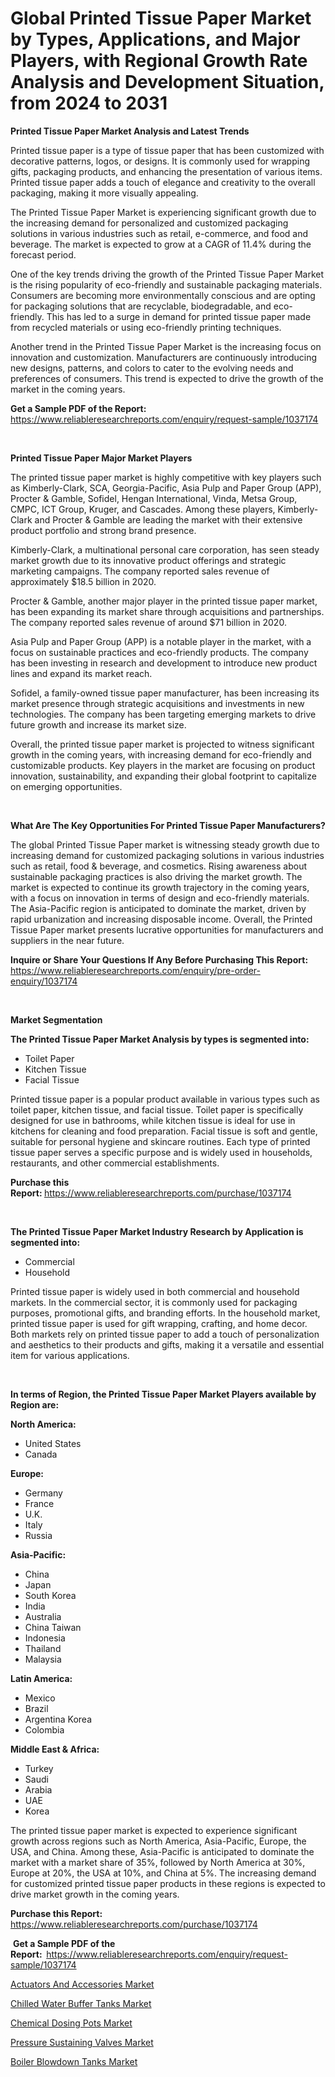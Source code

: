 <p><h1>Global Printed Tissue Paper Market by Types, Applications, and Major Players, with Regional Growth Rate Analysis and Development Situation, from 2024 to 2031</h1></p><p><strong>Printed Tissue Paper Market Analysis and Latest Trends</strong></p>
<p><p>Printed tissue paper is a type of tissue paper that has been customized with decorative patterns, logos, or designs. It is commonly used for wrapping gifts, packaging products, and enhancing the presentation of various items. Printed tissue paper adds a touch of elegance and creativity to the overall packaging, making it more visually appealing.</p><p>The Printed Tissue Paper Market is experiencing significant growth due to the increasing demand for personalized and customized packaging solutions in various industries such as retail, e-commerce, and food and beverage. The market is expected to grow at a CAGR of 11.4% during the forecast period. </p><p>One of the key trends driving the growth of the Printed Tissue Paper Market is the rising popularity of eco-friendly and sustainable packaging materials. Consumers are becoming more environmentally conscious and are opting for packaging solutions that are recyclable, biodegradable, and eco-friendly. This has led to a surge in demand for printed tissue paper made from recycled materials or using eco-friendly printing techniques.</p><p>Another trend in the Printed Tissue Paper Market is the increasing focus on innovation and customization. Manufacturers are continuously introducing new designs, patterns, and colors to cater to the evolving needs and preferences of consumers. This trend is expected to drive the growth of the market in the coming years.</p></p>
<p><strong>Get a Sample PDF of the Report:&nbsp;</strong> <a href="https://www.reliableresearchreports.com/enquiry/request-sample/1037174">https://www.reliableresearchreports.com/enquiry/request-sample/1037174</a></p>
<p>&nbsp;</p>
<p><strong>Printed Tissue Paper Major Market Players</strong></p>
<p><p>The printed tissue paper market is highly competitive with key players such as Kimberly-Clark, SCA, Georgia-Pacific, Asia Pulp and Paper Group (APP), Procter & Gamble, Sofidel, Hengan International, Vinda, Metsa Group, CMPC, ICT Group, Kruger, and Cascades. Among these players, Kimberly-Clark and Procter & Gamble are leading the market with their extensive product portfolio and strong brand presence.</p><p>Kimberly-Clark, a multinational personal care corporation, has seen steady market growth due to its innovative product offerings and strategic marketing campaigns. The company reported sales revenue of approximately $18.5 billion in 2020.</p><p>Procter & Gamble, another major player in the printed tissue paper market, has been expanding its market share through acquisitions and partnerships. The company reported sales revenue of around $71 billion in 2020.</p><p>Asia Pulp and Paper Group (APP) is a notable player in the market, with a focus on sustainable practices and eco-friendly products. The company has been investing in research and development to introduce new product lines and expand its market reach.</p><p>Sofidel, a family-owned tissue paper manufacturer, has been increasing its market presence through strategic acquisitions and investments in new technologies. The company has been targeting emerging markets to drive future growth and increase its market size.</p><p>Overall, the printed tissue paper market is projected to witness significant growth in the coming years, with increasing demand for eco-friendly and customizable products. Key players in the market are focusing on product innovation, sustainability, and expanding their global footprint to capitalize on emerging opportunities.</p></p>
<p>&nbsp;</p>
<p><strong>What Are The Key Opportunities For Printed Tissue Paper Manufacturers?</strong></p>
<p><p>The global Printed Tissue Paper market is witnessing steady growth due to increasing demand for customized packaging solutions in various industries such as retail, food & beverage, and cosmetics. Rising awareness about sustainable packaging practices is also driving the market growth. The market is expected to continue its growth trajectory in the coming years, with a focus on innovation in terms of design and eco-friendly materials. The Asia-Pacific region is anticipated to dominate the market, driven by rapid urbanization and increasing disposable income. Overall, the Printed Tissue Paper market presents lucrative opportunities for manufacturers and suppliers in the near future.</p></p>
<p><strong>Inquire or Share Your Questions If Any Before Purchasing This Report:</strong> <a href="https://www.reliableresearchreports.com/enquiry/pre-order-enquiry/1037174">https://www.reliableresearchreports.com/enquiry/pre-order-enquiry/1037174</a></p>
<p>&nbsp;</p>
<p><strong>Market Segmentation</strong></p>
<p><strong>The Printed Tissue Paper Market Analysis by types is segmented into:</strong></p>
<p><ul><li>Toilet Paper</li><li>Kitchen Tissue</li><li>Facial Tissue</li></ul></p>
<p><p>Printed tissue paper is a popular product available in various types such as toilet paper, kitchen tissue, and facial tissue. Toilet paper is specifically designed for use in bathrooms, while kitchen tissue is ideal for use in kitchens for cleaning and food preparation. Facial tissue is soft and gentle, suitable for personal hygiene and skincare routines. Each type of printed tissue paper serves a specific purpose and is widely used in households, restaurants, and other commercial establishments.</p></p>
<p><strong>Purchase this Report:&nbsp;</strong><a href="https://www.reliableresearchreports.com/purchase/1037174">https://www.reliableresearchreports.com/purchase/1037174</a></p>
<p>&nbsp;</p>
<p><strong>The Printed Tissue Paper Market Industry Research by Application is segmented into:</strong></p>
<p><ul><li>Commercial</li><li>Household</li></ul></p>
<p><p>Printed tissue paper is widely used in both commercial and household markets. In the commercial sector, it is commonly used for packaging purposes, promotional gifts, and branding efforts. In the household market, printed tissue paper is used for gift wrapping, crafting, and home decor. Both markets rely on printed tissue paper to add a touch of personalization and aesthetics to their products and gifts, making it a versatile and essential item for various applications.</p></p>
<p>&nbsp;</p>
<p><strong>In terms of Region, the Printed Tissue Paper Market Players available by Region are:</strong></p>
<p>
    <p> <strong> North America: </strong>
        <ul>
            <li>United States</li>
            <li>Canada</li>
        </ul>
        </p> 
    <p> <strong> Europe: </strong>
        <ul>
            <li>Germany</li>
            <li>France</li>
            <li>U.K.</li>
            <li>Italy</li>
            <li>Russia</li>
        </ul>
        </p> 
    <p> <strong> Asia-Pacific: </strong>
        <ul>
            <li>China</li>
            <li>Japan</li>
            <li>South Korea</li>
            <li>India</li>
            <li>Australia</li>
            <li>China Taiwan</li>
            <li>Indonesia</li>
            <li>Thailand</li>
            <li>Malaysia</li>
        </ul>
        </p> 
    <p> <strong> Latin America: </strong>
        <ul>
            <li>Mexico</li>
            <li>Brazil</li>
            <li>Argentina Korea</li>
            <li>Colombia</li>
        </ul>
        </p> 
    <p> <strong> Middle East & Africa: </strong>
        <ul>
            <li>Turkey</li>
            <li>Saudi</li>
            <li>Arabia</li>
            <li>UAE</li>
            <li>Korea</li>
        </ul>
    </p>
    </p>
<p><p>The printed tissue paper market is expected to experience significant growth across regions such as North America, Asia-Pacific, Europe, the USA, and China. Among these, Asia-Pacific is anticipated to dominate the market with a market share of 35%, followed by North America at 30%, Europe at 20%, the USA at 10%, and China at 5%. The increasing demand for customized printed tissue paper products in these regions is expected to drive market growth in the coming years.</p></p>
<p><strong>Purchase this Report: </strong><a href="https://www.reliableresearchreports.com/purchase/1037174">https://www.reliableresearchreports.com/purchase/1037174</a></p>
<p>&nbsp;<strong>Get a Sample PDF of the Report:&nbsp;&nbsp;</strong><a href="https://www.reliableresearchreports.com/enquiry/request-sample/1037174">https://www.reliableresearchreports.com/enquiry/request-sample/1037174</a></p>
<p><strong></strong></p>
<p><p><a href="https://medium.com/p/43f8640d08a3/edit">Actuators And Accessories Market</a></p><p><a href="https://medium.com/p/127aff7a63b5/edit">Chilled Water Buffer Tanks Market</a></p><p><a href="https://medium.com/p/f0468bfe78b1/edit">Chemical Dosing Pots Market</a></p><p><a href="https://medium.com/p/5de2f4f9dc97/edit">Pressure Sustaining Valves Market</a></p><p><a href="https://medium.com/p/595c94aa3196/edit">Boiler Blowdown Tanks Market</a></p></p>